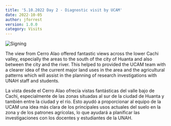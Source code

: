 ```yaml
---
title: '5.10.2022 Day 2 - Diagnostic visit by UCAM'
date: 2022-10-05 
author: jforrest
version: 1.0.0
category: Visits
---
```


![Signing](/assets/posts/2LowerHuanta.JPG)


The view from Cerro Alao offered fantastic views across the lower Cachi valley, especially the areas to the south of the city of Huanta and also between the city and the river. This helped to provided the UCAM team with a clearer idea of the current major land uses in the area and the  agricultural patterns which will assist in the planning of research investigations with UNAH staff and students.

La vista desde el Cerro Alao ofrecía vistas fantásticas del valle bajo de Cachi, especialmente de las zonas situadas al sur de la ciudad de Huanta y también entre la ciudad y el río. Esto ayudó a proporcionar al equipo de la UCAM una idea más clara de los principales usos actuales del suelo en la zona y de los patrones agrícolas, lo que ayudará a planificar las investigaciones con los docentes y estudiantes de la UNAH.

